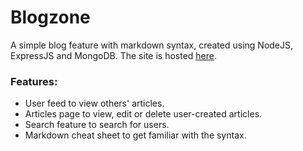# Blogzone
A simple blog feature with markdown syntax, created using NodeJS, ExpressJS and MongoDB. The site is hosted [here](https://blogzone.herokuapp.com/).
### Features:
- User feed to view others' articles.
- Articles page to view, edit or delete user-created articles.
- Search feature to search for users.
- Markdown cheat sheet to get familiar with the syntax.
